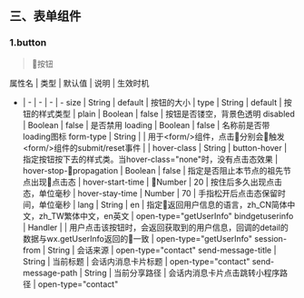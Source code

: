## 三、表单组件
### 1.button

>按钮

属性名 | 类型 | 默认值 | 说明 | 生效时机
- | - | - | - | -
size | String | default | 按钮的大小 | 
type | String | default | 按钮的样式类型 | 
plain | Boolean | false | 按钮是否镂空，背景色透明
disabled | Boolean | false | 是否禁用
loading | Boolean | false | 名称前是否带loading图标
form-type | String | | 用于\<form/>组件，点击分别会触发\<form/>组件的submit/reset事件 | |
hover-class | String | button-hover | 指定按钮按下去的样式类。当hover-class="none"时，没有点击态效果 | 
hover-stop-propagation | Boolean | false | 指定是否阻止本节点的祖先节点出现点击态 | 
hover-start-time | Number | 20 | 按住后多久出现点击态，单位毫秒 | 
hover-stay-time | Number | 70 | 手指松开后点击态保留时间，单位毫秒 | 
lang | String | en | 指定返回用户信息的语言，zh_CN简体中文，zh_TW繁体中文，en英文 | open-type="getUserInfo"
bindgetuserinfo | Handler | | 用户点击该按钮时，会返回获取到的用户信息，回调的detail的数据与wx.getUserInfo返回的一致 | open-type="getUserInfo"
session-from | String | 会话来源 | open-type="contact"
send-message-title | String | 当前标题 | 会话内消息卡片标题 | open-type="contact"
send-message-path | String | 当前分享路径 | 会话内消息卡片点击跳转小程序路径 | open-type="contact"


